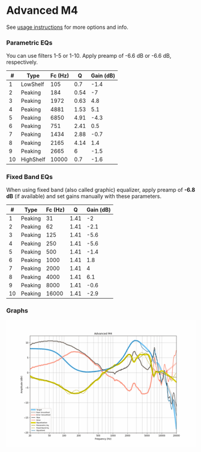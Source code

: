 # Advanced M4
See [usage instructions](https://github.com/jaakkopasanen/AutoEq#usage) for more options and info.

### Parametric EQs
You can use filters 1-5 or 1-10. Apply preamp of -6.6 dB or -6.6 dB, respectively.

|   # | Type      |   Fc (Hz) |    Q |   Gain (dB) |
|-----|-----------|-----------|------|-------------|
|   1 | LowShelf  |       105 | 0.7  |        -1.4 |
|   2 | Peaking   |       184 | 0.54 |        -7   |
|   3 | Peaking   |      1972 | 0.63 |         4.8 |
|   4 | Peaking   |      4881 | 1.53 |         5.1 |
|   5 | Peaking   |      6850 | 4.91 |        -4.3 |
|   6 | Peaking   |       751 | 2.41 |         0.5 |
|   7 | Peaking   |      1434 | 2.88 |        -0.7 |
|   8 | Peaking   |      2165 | 4.14 |         1.4 |
|   9 | Peaking   |      2665 | 6    |        -1.5 |
|  10 | HighShelf |     10000 | 0.7  |        -1.6 |

### Fixed Band EQs
When using fixed band (also called graphic) equalizer, apply preamp of **-6.8 dB** (if available) and set gains manually with these parameters.

|   # | Type    |   Fc (Hz) |    Q |   Gain (dB) |
|-----|---------|-----------|------|-------------|
|   1 | Peaking |        31 | 1.41 |        -2   |
|   2 | Peaking |        62 | 1.41 |        -2.1 |
|   3 | Peaking |       125 | 1.41 |        -5.6 |
|   4 | Peaking |       250 | 1.41 |        -5.6 |
|   5 | Peaking |       500 | 1.41 |        -1.4 |
|   6 | Peaking |      1000 | 1.41 |         1.8 |
|   7 | Peaking |      2000 | 1.41 |         4   |
|   8 | Peaking |      4000 | 1.41 |         6.1 |
|   9 | Peaking |      8000 | 1.41 |        -0.6 |
|  10 | Peaking |     16000 | 1.41 |        -2.9 |

### Graphs
![](./Advanced%20M4.png)
